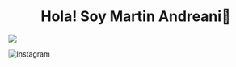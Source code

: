 <div align='center'>
<h1 align= 'center' >Hola! Soy Martin Andreani👋</h1>
</div>
<img src='https://imgur.com/yrcWC3C.png'>

![Instagram](https://img.shields.io/badge/Instagram-E4405F?style=for-the-badge&logo=instagram&logoColor=white)

